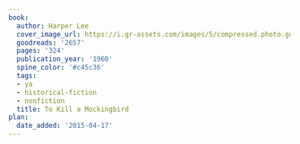 ```yaml
---
book:
  author: Harper Lee
  cover_image_url: https://i.gr-assets.com/images/S/compressed.photo.goodreads.com/books/1553383690l/2657._SX98_.jpg
  goodreads: '2657'
  pages: '324'
  publication_year: '1960'
  spine_color: '#c45c36'
  tags:
  - ya
  - historical-fiction
  - nonfiction
  title: To Kill a Mockingbird
plan:
  date_added: '2015-04-17'
---
```


